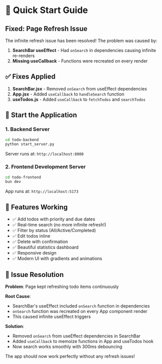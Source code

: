 # 🚀 Quick Start Guide

## Fixed: Page Refresh Issue

The infinite refresh issue has been resolved! The problem was caused by:

1. **SearchBar useEffect** - Had `onSearch` in dependencies causing infinite re-renders
2. **Missing useCallback** - Functions were recreated on every render

## ✅ Fixes Applied

1. **SearchBar.jsx** - Removed `onSearch` from useEffect dependencies
2. **App.jsx** - Added `useCallback` to `handleSearch` function  
3. **useTodos.js** - Added `useCallback` to `fetchTodos` and `searchTodos`

## 🎯 Start the Application

### 1. Backend Server
```bash
cd todo-backend
python start_server.py
```
Server runs at: `http://localhost:8000`

### 2. Frontend Development Server
```bash
cd todo-frontend
bun dev
```
App runs at: `http://localhost:5173`

## 🎨 Features Working

- ✅ Add todos with priority and due dates
- ✅ Real-time search (no more infinite refresh!)
- ✅ Filter by status (All/Active/Completed)
- ✅ Edit todos inline
- ✅ Delete with confirmation
- ✅ Beautiful statistics dashboard
- ✅ Responsive design
- ✅ Modern UI with gradients and animations

## 🐛 Issue Resolution

**Problem**: Page kept refreshing todo items continuously

**Root Cause**: 
- SearchBar's useEffect included `onSearch` function in dependencies
- `onSearch` function was recreated on every App component render
- This caused infinite useEffect triggers

**Solution**:
- Removed `onSearch` from useEffect dependencies in SearchBar
- Added `useCallback` to memoize functions in App and useTodos hook
- Now search works smoothly with 300ms debouncing

The app should now work perfectly without any refresh issues!